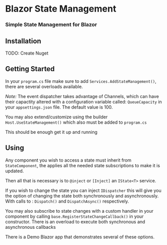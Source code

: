 # Blazor State Management
### Simple State Management for Blazor

## Installation
TODO: Create Nuget

## Getting Started
In your `program.cs` file make sure to add `Services.AddStateManagement()`, there are several overloads available.

*Note:* The event dispatcher takes advantage of Channels, which can have their capactity altered with a configuration variable called: `QueueCapacity` in your `appsettings.json` file. The default value is 100.

You may also extend/customize using the builder `Host.UseStateManagement()` which also must be added to `program.cs`

This should be enough get it up and running

## Using
Any component you wish to access a state must inherit from `StateComponent`, the applies all the needed state subscriptions to make it is updated.

Then all that is necessary is to `@inject` or `[Inject]` an `IState<T>` service.

If you wish to change the state you can inject `IDispatcher` this will give you the option of changing the state both synchronously and asynchronously. With calls to : `Dispatch()` and `DispatchAsync()` respectively.

You may also subscribe to state changes with a custom handler in your component by calling `base.RegisterStateChangeCallback()` in your constructor. There is an overload to execute both synchronous and asynchronous callbacks

There is a Demo Blazor app that demonstrates several of these options.
